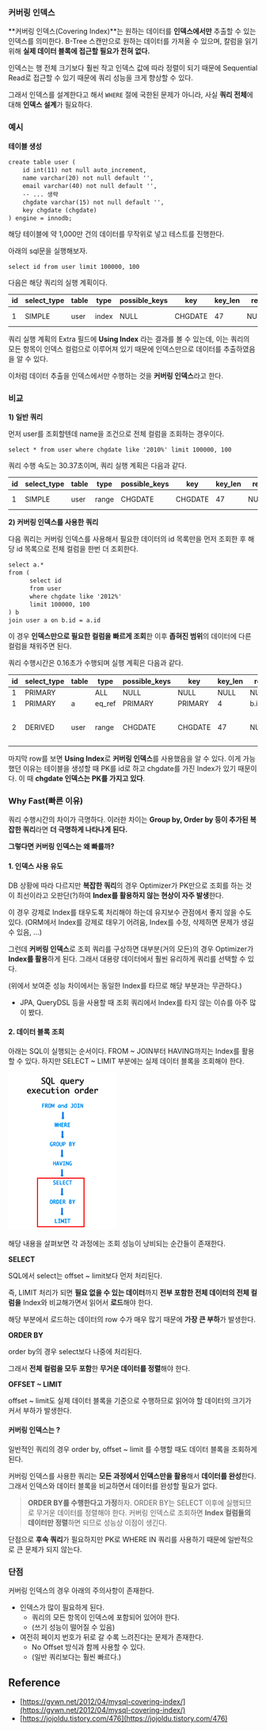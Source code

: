 ### 커버링 인덱스

**커버링 인덱스(Covering Index)**는 원하는 데이터를 **인덱스에서만** 추출할 수 있는 인덱스를 의미한다. B-Tree 스캔만으로 원하는 데이터를 가져올 수 있으며, 칼럼을 읽기 위해 **실제 데이터 블록에 접근할 필요가 전혀 없다.**

인덱스는 행 전체 크기보다 훨씬 작고 인덱스 값에 따라 정렬이 되기 때문에 Sequential Read로 접근할 수 있기 때문에 쿼리 성능을 크게 향상할 수 있다.

그래서 인덱스를 설계한다고 해서 `WHERE` 절에 국한된 문제가 아니라, 사실 **쿼리 전체**에 대해 **인덱스 설계**가 필요하다.

### 예시

**테이블 생성**

```
create table user (
    id int(11) not null auto_increment,
    name varchar(20) not null default '',
    email varchar(40) not null default '',
    -- ... 생략
    chgdate varchar(15) not null default '',
    key chgdate (chgdate)
) engine = innodb;
```

해당 테이블에 약 1,000만 건의 데이터를 무작위로 넣고 테스트를 진행한다.

아래의 sql문을 실행해보자.

```
select id from user limit 100000, 100
```

다음은 해당 쿼리의 실행 계획이다.

| id | select_type | table | type  | possible_keys | key     | key_len | ref  | rows     | Extra       |
|----|-------------|-------|-------|---------------|---------|---------|------|----------|-------------|
| 1  | SIMPLE      | user  | index | NULL          | CHGDATE | 47      | NULL | 9228802  | Using index |

쿼리 실행 계획의 Extra 필드에 **Using Index** 라는 결과를 볼 수 있는데, 이는 쿼리의 모든 항목이 인덱스 컬럼으로 이루어져 있기 때문에 인덱스만으로 데이터를 추출하였음을 알 수 있다.

이처럼 데이터 추출을 인덱스에서만 수행하는 것을 **커버링 인덱스**라고 한다.

### 비교

**1) 일반 쿼리**

먼저 user를 조회할텐데 name을 조건으로 전체 컬럼을 조회하는 경우이다.

```
select * from user where chgdate like '2010%' limit 100000, 100
```

쿼리 수행 속도는 30.37초이며, 쿼리 실행 계획은 다음과 같다.

| id | select_type | table | type  | possible_keys | key     | key_len | ref  | rows     | Extra       |
|----|-------------|-------|-------|---------------|---------|---------|------|----------|-------------|
| 1  | SIMPLE      | user  | range | CHGDATE       | CHGDATE | 47      | NULL | 4352950  | Using where |

**2) 커버링 인덱스를 사용한 쿼리**

다음 쿼리는 커버링 인덱스를 사용해서 필요한 데이터의 id 목록만을 먼저 조회한 후 해당 id 목록으로 전체 컬럼을 한번 더 조회한다.

```
select a.*
from (
      select id
      from user
      where chgdate like '2012%'
      limit 100000, 100
) b
join user a on b.id = a.id
```

이 경우 **인덱스만으로 필요한 컬럼을 빠르게 조회**한 이후 **좁혀진 범위**의 데이터에 다른 컬럼을 채워주면 된다.

쿼리 수행시간은 0.16초가 수행되며 실행 계획은 다음과 같다.

| id | select_type | table | type   | possible_keys | key     | key_len | ref    | rows     | Extra                   |
|----|-------------|-------|--------|---------------|---------|---------|--------|----------|-------------------------|
| 1  | PRIMARY     |       | ALL    | NULL          | NULL    | NULL    | NULL   | 100      |                         |
| 1  | PRIMARY     | a     | eq_ref | PRIMARY       | PRIMARY | 4       | b.id   | 1        |                         |
| 2  | DERIVED     | user  | range  | CHGDATE       | CHGDATE | 47      | NULL   | 4352950  | Using where; Using index |

마지막 row를 보면 **Using Index**로 **커버링 인덱스**를 사용했음을 알 수 있다. 이게 가능했던 이유는 테이블을 생성할 때 PK를 id로 하고 chgdate를 가진 Index가 있기 때문이다. 이 때 **chgdate 인덱스는 PK를 가지고 있다**.

### Why Fast(빠른 이유)

쿼리 수행시간의 차이가 극명하다. 이러한 차이는 **Group by, Order by 등이 추가된 복잡한 쿼리**라면 **더 극명하게 나타나게 된다.**

**그렇다면 커버링 인덱스는 왜 빠를까?**

#### 1. 인덱스 사용 유도

DB 상황에 따라 다르지만 **복잡한 쿼리**의 경우 Optimizer가 PK만으로 조회를 하는 것이 최선이라고 오판단(?)하여 **Index를 활용하지 않는 현상이 자주 발생**한다.

이 경우 강제로 Index를 태우도록 처리해야 하는데 유지보수 관점에서 좋지 않을 수도 있다. (ORM에서 Index를 강제로 태우기 어려움, Index를 수정, 삭제하면 문제가 생길 수 있음, ...)

그런데 **커버링 인덱스**로 조회 쿼리를 구상하면 대부분(거의 모든)의 경우 Optimizer가 **Index를 활용**하게 된다. 그래서 대용량 데이터에서 훨씬 유리하게 쿼리를 선택할 수 있다.

(위에서 보여준 성능 차이에서는 동일한 Index를 타므로 해당 부분과는 무관하다.)

- JPA, QueryDSL 등을 사용할 때 조회 쿼리에서 Index를 타지 않는 이슈를 아주 많이 봤다.

#### 2. 데이터 블록 조회



아래는 SQL이 실행되는 순서이다. FROM ~ JOIN부터 HAVING까지는 Index를 활용할 수 있다. 하지만 SELECT ~ LIMIT 부분에는 실제 데이터 블록을 조회해야 한다.

![img.png](images/img.png)

해당 내용을 살펴보면 각 과정에는 조회 성능이 낭비되는 순간들이 존재한다.

**SELECT**

SQL에서 select는 offset ~ limit보다 먼저 처리된다.

즉, LIMIT 처리가 되면 **필요 없을 수 있는 데이터**까지 **전부 포함한 전체 데이터의 전체 컬럼을** Index와 비교해가면서 읽어서 **로드**해야 한다.

해당 부분에서 로드하는 데이터의 row 수가 매우 많기 때문에 **가장 큰 부하**가 발생한다.

**ORDER BY**

order by의 경우 select보다 나중에 처리된다.

그래서 **전체 컬럼을 모두 포함**한 **무거운 데이터를 정렬**해야 한다.

**OFFSET ~ LIMIT**

offset ~ limit도 실제 데이터 블록을 기준으로 수행하므로 읽어야 할 데이터의 크기가 커서 부하가 발생한다.

#### 커버링 인덱스는 ?

일반적인 쿼리의 경우 order by, offset ~ limit 를 수행할 때도 데이터 블록을 조회하게 된다.

커버링 인덱스를 사용한 쿼리는 **모든 과정에서 인덱스만을 활용**해서 **데이터를 완성**한다. 그래서 인덱스와 데이터 블록을 비교하면서 데이터를 완성할 필요가 없다.

> **ORDER BY를 수행한다고 가정**하자. ORDER BY는 SELECT 이후에 실행되므로 무거운 데이터를 정렬해야 한다.
> 커버링 인덱스로 조회하면 **Index 컬럼들의 데이터만 정렬**하면 되므로 성능상 이점이 생긴다.

단점으로 **후속 쿼리**가 필요하지만 PK로 WHERE IN 쿼리를 사용하기 때문에 일반적으로 큰 문제가 되지 않는다.

### 단점

커버링 인덱스의 경우 아래의 주의사항이 존재한다.

- 인덱스가 많이 필요하게 된다.
    - 쿼리의 모든 항목이 인덱스에 포함되어 있어야 한다.
    - (쓰기 성능이 떨어질 수 있음)
- 여전히 페이지 번호가 뒤로 갈 수록 느려진다는 문제가 존재한다.
    - No Offset 방식과 함께 사용할 수 있다.
    - (일반 쿼리보다는 훨씬 빠르다.)

## Reference

- [https://gywn.net/2012/04/mysql-covering-index/](https://gywn.net/2012/04/mysql-covering-index/)
- [https://jojoldu.tistory.com/476](https://jojoldu.tistory.com/476)